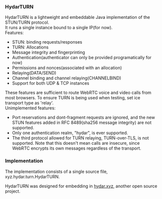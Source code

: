 ### HydarTURN
HydarTURN is a lightweight and embeddable Java implementation of the STUN/TURN protocol.<br>
It runs a single instance bound to a single IP(for now).<br>
Features:
- STUN: binding requests/responses
- TURN: Allocations
- Message integrity and fingerprinting
- Authentication(authenticator can only be provided programatically for now)
- Permissions and nonces(associated with an allocation)
- Relaying(DATA/SEND)
- Channel binding and channel relaying(CHANNELBIND)
- Support for both UDP & TCP instances

These features are sufficient to route WebRTC voice and video calls from most browsers. To ensure TURN is being used when testing, set ice transport type as 'relay'.<br>
Unimplemented features:
- Port reservations and dont-fragment requests are ignored, and the new STUN features added in RFC 8489(sha256 message integrity) are not supported.
- Only one authentication realm, "hydar", is ever supported.
- The third protocol allowed for TURN relaying, TURN-over-TLS, is not supported. Note that this doesn't mean calls are insecure, since WebRTC encrypts its own messages regardless of the transport.

### Implementation

The implementation consists of a single source file, xyz.hydar.turn.HydarTURN.

HydarTURN was designed for embedding in <a href=https://hydar.xyz>hydar.xyz</a>, another open source project.<br>

